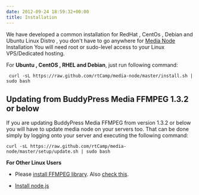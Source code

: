 ```yaml
---
date: 2012-09-24 18:59:32+00:00
title: Installation
---
```


We have developed a common installation for RedHat , CentOs , Debian and Ubuntu Linux Distro , you don't have to go anywhere for [Media Node](https://rtcamp.com/media-node/) Installation
You will need root or sudo-level access to your Linux VPS/Dedicated hosting.




For **Ubuntu , CentOS , RHEL and Debian**, just run following command:

    
     curl -sL https://raw.github.com/rtCamp/media-node/master/install.sh | sudo bash




## Updating from BuddyPress Media FFMPEG 1.3.2 or below


If you are updating BuddyPress Media FFMPEG from version 1.3.2 or below you will have to update media node on your servers too. That can be done simply by logging onto your server and executing the following command:

    
    curl -sL https://raw.github.com/rtCamp/media-node/master/setup/update.sh | sudo bash









**For Other Linux Users**



	
  * Please [install FFMPEG library](http://ffmpeg.org/trac/ffmpeg/wiki). Also [check this](http://ffmpeginstaller.com/).

	
  * [Install node.js](http://howtonode.org/how-to-install-nodejs)



